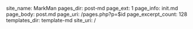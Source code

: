 site_name: MarkMan
pages_dir: post-md
page_ext: 1
page_info: init.md
page_body: post.md
page_uri: /pages.php?p=$id
page_excerpt_count: 128
templates_dir: template-md
site_uri: /